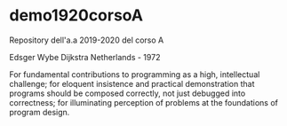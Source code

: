 # demo1920corsoA
Repository dell'a.a 2019-2020 del corso A

Edsger Wybe Dijkstra
Netherlands - 1972


For fundamental contributions to programming as a high, intellectual 
challenge; for eloquent insistence and practical demonstration that 
programs should be composed correctly, not just debugged into 
correctness; for illuminating perception of problems at the foundations 
of program design.
